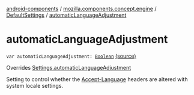 [android-components](../../index.md) / [mozilla.components.concept.engine](../index.md) / [DefaultSettings](index.md) / [automaticLanguageAdjustment](./automatic-language-adjustment.md)

# automaticLanguageAdjustment

`var automaticLanguageAdjustment: `[`Boolean`](https://kotlinlang.org/api/latest/jvm/stdlib/kotlin/-boolean/index.html) [(source)](https://github.com/mozilla-mobile/android-components/blob/master/components/concept/engine/src/main/java/mozilla/components/concept/engine/Settings.kt#L169)

Overrides [Settings.automaticLanguageAdjustment](../-settings/automatic-language-adjustment.md)

Setting to control whether the [Accept-Language](#) headers are altered with system locale
settings.

